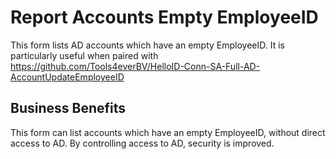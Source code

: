 # Report Accounts Empty EmployeeID

This form lists AD accounts which have an empty EmployeeID. It is particularly useful when paired with https://github.com/Tools4everBV/HelloID-Conn-SA-Full-AD-AccountUpdateEmployeeID

## Business Benefits

This form can list accounts which have an empty EmployeeID, without direct access to AD. By controlling access to AD, security is improved.
